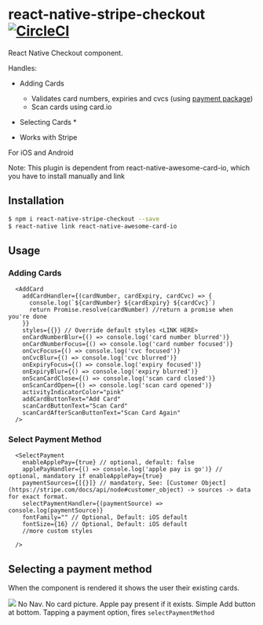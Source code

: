 # react-native-stripe-checkout [![CircleCI](https://circleci.com/gh/z-dev/react-native-stripe-checkout.svg?style=svg)](https://circleci.com/gh/z-dev/react-native-stripe-checkout)

React Native Checkout component.

Handles:

* Adding Cards
  * Validates card numbers, expiries and cvcs (using [payment package](https://github.com/jessepollak/payment))
  * Scan cards using card.io

* Selecting Cards
  *

* Works with Stripe


For iOS and Android

Note: This plugin is dependent from react-native-awesome-card-io, which you have to install manually and link

## Installation

```Bash
$ npm i react-native-stripe-checkout --save
$ react-native link react-native-awesome-card-io
```

## Usage

### Adding Cards

```
  <AddCard
    addCardHandler={(cardNumber, cardExpiry, cardCvc) => {
      console.log(`${cardNumber} ${cardExpiry} ${cardCvc}`)
      return Promise.resolve(cardNumber) //return a promise when you're done
    }}
    styles={{}} // Override default styles <LINK HERE>
    onCardNumberBlur={() => console.log('card number blurred')}
    onCardNumberFocus={() => console.log('card number focused')}
    onCvcFocus={() => console.log('cvc focused')}
    onCvcBlur={() => console.log('cvc blurred')}
    onExpiryFocus={() => console.log('expiry focused')}
    onExpiryBlur={() => console.log('expiry blurred')}
    onScanCardClose={() => console.log('scan card closed')}
    onScanCardOpen={() => console.log('scan card opened')}
    activityIndicatorColor="pink"
    addCardButtonText="Add Card"
    scanCardButtonText="Scan Card"
    scanCardAfterScanButtonText="Scan Card Again"
  />
```

### Select Payment Method
```
  <SelectPayment
    enableApplePay={true} // optional, default: false
    applePayHandler={() => console.log('apple pay is go')} // optional, mandatory if enableApplePay={true}
    paymentSources={[{}]} // mandatory, See: [Customer Object](https://stripe.com/docs/api/node#customer_object) -> sources -> data for exact format.
    selectPaymentHandler={(paymentSource) => console.log(paymentSource)}
    fontFamily="" // Optional, Default: iOS default
    fontSize={16} // Optional, Default: iOS default
    //more custom styles

  />

```

## Selecting a payment method

When the component is rendered it shows the user their existing cards.

![](https://stripe.com/img/blog/posts/ui-components-for-ios/wallet@2x.png)
No Nav. No card picture. Apple pay present if it exists. Simple Add button at bottom. Tapping a payment option, fires `selectPaymentMethod`

